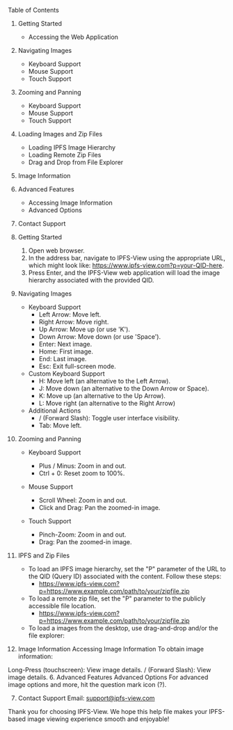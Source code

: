 Table of Contents
1. Getting Started
   + Accessing the Web Application
2. Navigating Images
   + Keyboard Support
   + Mouse Support
   + Touch Support
3. Zooming and Panning
   + Keyboard Support
   + Mouse Support
   + Touch Support
4. Loading Images and Zip Files
   + Loading IPFS Image Hierarchy
   + Loading Remote Zip Files
   + Drag and Drop from File Explorer
5. Image Information
6. Advanced Features
   + Accessing Image Information
   + Advanced Options
7. Contact Support


1. Getting Started
   1. Open web browser.
   1. In the address bar, navigate to IPFS-View using the appropriate URL, which might look like: https://www.ipfs-view.com?p=your-QID-here.
   1. Press Enter, and the IPFS-View web application will load the image hierarchy associated with the provided QID.

2. Navigating Images
   - Keyboard Support
     + Left Arrow: Move left.
     + Right Arrow: Move right.
     + Up Arrow: Move up (or use 'K').
     + Down Arrow: Move down (or use 'Space').
     + Enter: Next image.
     + Home: First image.
     + End: Last image.
     + Esc: Exit full-screen mode.
   - Custom Keyboard Support
     + H: Move left (an alternative to the Left Arrow).
     + J: Move down (an alternative to the Down Arrow or Space).
     + K: Move up (an alternative to the Up Arrow).
     + L: Move right (an alternative to the Right Arrow)
   - Additional Actions
     + / (Forward Slash): Toggle user interface visibility.
     + Tab: Move left.
 
3. Zooming and Panning
   - Keyboard Support
     + Plus / Minus: Zoom in and out.
     + Ctrl + 0: Reset zoom to 100%.

   - Mouse Support
     + Scroll Wheel: Zoom in and out.
     + Click and Drag: Pan the zoomed-in image.

   - Touch Support
     + Pinch-Zoom: Zoom in and out.
     + Drag: Pan the zoomed-in image.

4. IPFS and Zip Files
   - To load an IPFS image hierarchy, set the "P" parameter of the URL to the QID (Query ID) associated with the content. Follow these steps:
     + https://www.ipfs-view.com?p=https://www.example.com/path/to/your/zipfile.zip
   - To load a remote zip file, set the "P" parameter to the publicly accessible file location.
     + https://www.ipfs-view.com?p=https://www.example.com/path/to/your/zipfile.zip
   - To load a images from the desktop, use drag-and-drop and/or the file explorer:
   
5. Image Information
Accessing Image Information
To obtain image information:

Long-Press (touchscreen): View image details.
/ (Forward Slash): View image details.
6. Advanced Features
Advanced Options
For advanced image options and more, hit the question mark icon (?).

7. Contact Support
Email: support@ipfs-view.com

Thank you for choosing IPFS-View. We hope this help file makes your IPFS-based image viewing experience smooth and enjoyable!
